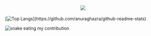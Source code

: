 <h1 align="center">
  <a href="https://git.io/typing-svg">
    <img src="https://readme-typing-svg.herokuapp.com/?lines=Hi+There!+👋;&center=true&size=30">
  </a>
</h1>

[![Top Langs](https://github-readme-stats.vercel.app/api/top-langs/?username=homan712&layout=compact,Cuda&title_color=61dafb&text_color=ffffff&icon_color=61dafb&bg_color=20232a&langs_count=8&layout=compact&border_color=61dafb&hide_border=true")](https://github.com/anuraghazra/github-readme-stats)

 <img alt="snake eating my contribution" src="https://github.com/homan712/homan712/blob/output/github-contribution-grid-snake.svg">
